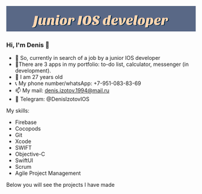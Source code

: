 ![picture resume](https://github.com/Denisiz/Denisiz/blob/d115db78b3732aa9259c36d2e518e1aa0ee524ff/Header.png)
### Hi, I'm Denis 👋

<!--
**Denisiz/Denisiz** is a ✨ _special_ ✨ repository because its `README.md` (this file) appears on your GitHub profile.

Here are some ideas to get you started:
-->
- 🔭 So, currently in search of a job by a junior IOS developer
- 🌱There are 3 apps in my portfolio: to-do list, calculator, messenger (in development).
- 🙂 I am 27 years old
- 📞 My phone number/whatsApp: +7-951-083-83-69
- 📫 My mail: denis.izotov.1994@mail.ru
- 📠 Telegram: @DenisIzotovIOS

My skills:
- Firebase
- Cocopods
- Git
- Xcode
- SWIFT
- Objective-C
- SwiftUI
- Scrum
- Agile Project Management

Below you will see the projects I have made
